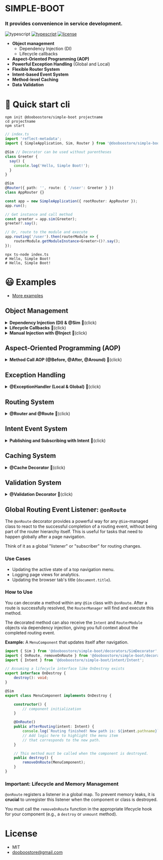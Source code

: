 # SIMPLE-BOOT

### It provides convenience in service development.
![typescript](https://img.shields.io/badge/-typescript-black?logo=typescript) [![typescript](https://img.shields.io/badge/-npm-black?logo=npm)](https://www.npmjs.com/package/simple-boot-core) [![license](https://img.shields.io/badge/license-MIT-green)](LICENSE.md)

- **Object management**
    - Dependency Injection (DI)
    - Lifecycle callbacks
- **Aspect-Oriented Programming (AOP)**
- **Powerful Exception Handling** (Global and Local)
- **Flexible Router System**
- **Intent-based Event System**
- **Method-level Caching**
- **Data Validation**

# 🚀 Quick start cli
```shell
npm init @dooboostore/simple-boot projectname
cd projectname
npm start
```

```typescript
// index.ts
import 'reflect-metadata';
import { SimpleApplication, Sim, Router } from '@dooboostore/simple-boot';

@Sim // Decorator can be used without parentheses
class Greeter {
  say() {
    console.log('Hello, Simple Boot!');
  }
}

@Sim
@Router({ path: '', route: { '/user': Greeter } })
class AppRouter {}

const app = new SimpleApplication({ rootRouter: AppRouter });
app.run();

// Get instance and call method
const greeter = app.sim(Greeter);
greeter?.say();

// Or, route to the module and execute
app.routing('/user').then(routerModule => {
    routerModule.getModuleInstance<Greeter>()?.say();
});
```

```shell
npx ts-node index.ts
# Hello, Simple Boot!
# Hello, Simple Boot!
```

# 😃 Examples

- [More examples](./examples)

## Object Management

<details>
  <summary><strong>Dependency Injection (DI) & @Sim</strong> 🔻(click)</summary>

`@Sim` is the core decorator that marks a class for management by the Simple Boot container. It can be used with or without parentheses (`@Sim` or `@Sim()`). It handles dependency injection automatically based on constructor parameter types.

```typescript
@Sim // Using without parentheses for default settings
class ProjectService {
  sum(x: number, y: number): number {
    return x + y;
  }
}

@Sim() // Using with parentheses is also valid
class User {
  constructor(private projectService: ProjectService) {}

  calculate() {
    const result = this.projectService.sum(5, 25);
    console.log(`Calculation result is: ${result}`);
  }
}

// somewhere in your app
const user = app.sim(User);
user?.calculate(); //-> Calculation result is: 30
```

### `SimConfig`

You can provide a configuration object to `@Sim` to customize its behavior.

```typescript
export enum Lifecycle {
  Singleton = 'Singleton', // (Default) Same instance every time.
  Transient = 'Transient'  // A new instance is created on each request.
}

export interface SimConfig {
  symbol?: Symbol | Symbol[]; // Register with a Symbol for lookup
  scheme?: string | string[]; // Register with a string scheme for lookup
  scope?: Lifecycle;        // Singleton or Transient
  autoCreate?: boolean;     // Create instance automatically on startup
  proxy?: Function | Function[]; // Apply proxy handlers
  type?: Function | Function[]; // Register under a different type (e.g., an interface)
  using?: Function | Function[]; // Explicitly declare dependencies
}

@Sim({ scope: Lifecycle.Transient, scheme: 'MyService' })
class MyTransientService {}
```

</details>

<details>
  <summary><strong>Lifecycle Callbacks</strong> 🔻(click)</summary>

Classes managed by `@Sim` can hook into lifecycle events.

- **`OnSimCreate`**: Called immediately after the instance is created.
- **`@PostConstruct`**: A decorator for a method that should be called after the instance is created. It's an alternative to `OnSimCreate`.
- **`OnSimCreateCompleted`**: Called after all proxy objects and AOP features have been applied to the instance. The original, proxied `this` is passed as an argument.
- **`OnRouting`**: Called when the router navigates to a component. It receives routing data as an argument.

```typescript
import { OnSimCreate, OnSimCreateCompleted, PostConstruct, Sim, OnRouting, RoutingDataSet } from '@dooboostore/simple-boot';

@Sim
class MyComponent implements OnSimCreate, OnSimCreateCompleted<MyComponent>, OnRouting {
  constructor() {
    console.log('1. Constructor called');
  }

  onSimCreate(): void {
    console.log('2. onSimCreate called');
  }

  @PostConstruct()
  initialize() {
      console.log('3. @PostConstruct method called');
  }

  onSimCreateProxyCompleted(proxyThis: MyComponent): void {
    console.log('4. onSimCreateProxyCompleted called');
    // proxyThis is the fully initialized, proxied instance
  }

  async onRouting(r: RoutingDataSet): Promise<void> {
    console.log('5. onRouting called', r);
  }
}
```

</details>

<details>
<summary><strong>Manual Injection with @Inject</strong> 🔻(click)</summary>

Use `@Inject` for more complex scenarios, like injecting a specific implementation for an interface or abstract class using a `scheme` or `symbol`.

```typescript
abstract class UserServiceBase {}

@Sim({ scheme: 'UserService' })
class UserServiceImpl extends UserServiceBase { /* ... */ }

@Sim
class UserController {
  constructor(
    @Inject({ scheme: 'UserService' }) private userService: UserServiceBase
  ) {}
}
```

</details>

## Aspect-Oriented Programming (AOP)

<details>
  <summary><strong>Method Call AOP (@Before, @After, @Around)</strong> 🔻(click)</summary>

Simple Boot provides decorators to intercept method calls.

- **`@Before`**: Runs before the target method.
- **`@After`**: Runs after the target method completes (regardless of success or failure).
- **`@Around`**: A powerful decorator that wraps the original method, allowing you to control the arguments before execution and the return value after.

```typescript
import { Sim, Before, After, Around, AroundForceReturn } from '@dooboostore/simple-boot';

const LoggingAround = () => Around({
    before: (obj, propertyKey, args) => {
        console.log(`[${propertyKey}] Before with args:`, args);
        // You can modify arguments here
        return args.map(arg => typeof arg === 'number' ? arg * 2 : arg);
    },
    after: (obj, propertyKey, args, beforeReturn) => {
        console.log(`[${propertyKey}] After with result:`, beforeReturn);
        // You can force a different return value
        if (beforeReturn > 10) {
            throw new AroundForceReturn("Value is too high!");
        }
        return beforeReturn;
    }
});

@Sim
class Calculator {
    @Before({ property: 'add' })
    logBefore() {
        console.log('Preparing to add...');
    }

    @After({ property: 'add' })
    logAfter() {
        console.log('Addition complete.');
    }

    @LoggingAround()
    add(a: number, b: number): number {
        console.log('Executing add method');
        return a + b;
    }
}

// Calling calculator.add(3, 4) would output:
// Preparing to add...
// [add] Before with args: [ 3, 4 ]
// Executing add method
// [add] After with result: 14
// Addition complete.
// The final return value would be "Value is too high!" because of AroundForceReturn.
```

</details>

## Exception Handling

<details>
  <summary><strong>@ExceptionHandler (Local & Global)</strong> 🔻(click)</summary>

Simple Boot provides a powerful exception handling mechanism using the `@ExceptionHandler` decorator, which can be used both locally within a class or globally in a dedicated `Advice` class.

### Local Exception Handler

```typescript
class MyError extends Error {}

@Sim
class UserService {
  @ExceptionHandler({ type: MyError })
  handleMyError(e: MyError) {
    console.error(`Caught a specific MyError: ${e.message}`);
  }

  @ExceptionHandler()
  handleAllOtherErrors(e: any) {
    console.error(`Caught a generic error:`, e);
  }

  doSomething() {
    throw new MyError('Something went wrong!');
  }
}
```

### Global Exception Advice

For cross-cutting concerns, you can define handlers in a global advice class.

```typescript
@Sim
class GlobalAdvice {
  @ExceptionHandler({ type: Error })
  handleAllErrors(e: Error) {
    console.log(`[Global Advice] An error occurred: ${e.message}`);
  }
}

// In your application setup
const option = new SimOption({ advice: [GlobalAdvice] });
const app = new SimpleApplication({ rootRouter: AppRouter }, option);
app.run();
```

</details>

## Routing System

<details>
  <summary><strong>@Router and @Route</strong> 🔻(click)</summary>

Simple Boot's routing system maps URL paths to specific classes (`@Sim` modules) or methods within a router class.

### Class-based Routing

Map a path directly to a class. Simple Boot will instantiate it when the route is matched.

```typescript
@Sim
class UserPage {
    // ... logic for the user page
}

@Sim
@Router({
  path: '/app',
  route: {
    '/users': UserPage
  }
})
class AppRouter {}

// Navigating to '/app/users' will activate the UserPage module.
```

### Method-based Routing

Use `@Route` on methods within a `@Router` class to handle specific paths.

```typescript
@Sim
@Router({ path: '/api' })
class ApiRouter {
  @Route({ path: '/health' })
  checkHealth() {
    console.log('API is healthy!');
    return { status: 'ok' };
  }

  @Route({ path: '/users/{id}' })
  getUser(routerModule: RouterModule) {
    const userId = routerModule.pathData?.id;
    console.log(`Fetching user with ID: ${userId}`);
    // ... fetch user logic
  }
}

// Navigating to '/api/health' calls the checkHealth method.
// Navigating to '/api/users/123' calls the getUser method.
```

</details>

## Intent Event System

<details>
  <summary><strong>Publishing and Subscribing with Intent</strong> 🔻(click)</summary>

Simple Boot includes a powerful event system based on `Intent` objects. This allows for decoupled communication between different parts of your application.

- **Publish**: Send an `Intent` to a specific `scheme` or `symbol`.
- **Subscribe**: A method in a `@Sim` module can receive the intent.

```typescript
// Publisher
app.publishIntent('MyService://updateUser', { name: 'Jane Doe' });

// Subscriber
@Sim({ scheme: 'MyService' })
class MyService {
  updateUser(intent: Intent) {
    console.log('Received data:', intent.data); //-> { name: 'Jane Doe' }
  }
}
```

</details>

## Caching System

<details>
  <summary><strong>@Cache Decorator</strong> 🔻(click)</summary>

Simple Boot provides a method-level caching mechanism via the `@Cache` decorator. It can cache the results of a method and automatically handle cache eviction.

### Basic Caching

Cache the result of a method. The cache key is automatically generated from the class and method name.

```typescript
@Sim
class DataService {
    @Cache
    fetchHeavyData() {
        // This expensive operation runs only once.
        console.log('Fetching data...');
        return { data: 'some-heavy-data' };
    }
}
```

### Caching with Dynamic Keys and TTL

```typescript
@Sim
class UserService {
    @Cache({ key: (id: string) => `user:${id}`, ms: 5000 }) // Dynamic key, 5-second TTL
    getUserById(id: string) {
        console.log(`Fetching user ${id} from DB...`);
        return { id, name: 'User ' + id };
    }

    @Cache({ deleteKey: (id: string) => `user:${id}` }) // Clears cache with the matching key
    updateUser(id: string, data: any) {
        console.log(`Updating user ${id}, cache will be cleared.`);
        // ... update logic
    }
}
```

### CacheManager

You can also interact with the cache programmatically by injecting the `CacheManager`.

```typescript
@Sim
class MyCacheController {
    constructor(private cacheManager: CacheManager) {}

    clearUserCache(id: string) {
        this.cacheManager.deleteCacheByKey(`user:${id}`);
    }
}
```

</details>

## Validation System

<details>
  <summary><strong>@Validation Decorator</strong> 🔻(click)</summary>

Simple Boot includes a validation system to ensure the integrity of class properties.

```typescript
import { Sim, Validation, NotEmpty, NotNull, Regexp, execValidationInValid, ValidException } from '@dooboostore/simple-boot';

@Sim
class UserProfile {
    @Validation(NotEmpty)
    @Validation(Regexp(/^[a-zA-Z]+$/))
    name: string = '';

    @Validation(NotNull)
    age: number | null = null;
}

const profile = new UserProfile();
profile.name = '123'; // Invalid name
profile.age = null; // Invalid age

const validationErrors = execValidationInValid(profile);

if (validationErrors.length > 0) {
    throw new ValidException(validationErrors);
}
//-> Throws ValidException with details about 'name' and 'age' fields.
```

</details>

## Global Routing Event Listener: `@onRoute`

The `@onRoute` decorator provides a powerful way for any `@Sim`-managed class to react to the successful completion of a routing event, without being part of the router hierarchy itself. This is useful for tasks that need to happen globally after a page navigation.

Think of it as a global "listener" or "subscriber" for routing changes.

### Use Cases
- Updating the active state of a top navigation menu.
- Logging page views for analytics.
- Updating the browser tab's title (`document.title`).

### How to Use
You can decorate a method within any `@Sim` class with `@onRoute`. After a route is successfully resolved, the `RouterManager` will find and execute this method.

The decorated method can also receive the `Intent` and `RouterModule` objects via dependency injection, giving you full context about the completed routing event.

**Example:** A `MenuComponent` that updates itself after navigation.

```typescript
import { Sim } from '@dooboostore/simple-boot/decorators/SimDecorator';
import { OnRoute, removeOnRoute } from '@dooboostore/simple-boot/decorators/route/OnRoute';
import { Intent } from '@dooboostore/simple-boot/intent/Intent';

// Assuming a lifecycle interface like OnDestroy exists
export interface OnDestroy {
    destroy(): void;
}

@Sim
export class MenuComponent implements OnDestroy {

    constructor() {
        // component initialization
    }

    @OnRoute()
    public afterRouting(intent: Intent) {
        console.log(`Routing finished! New path is: ${intent.pathname}`);
        // Add logic here to highlight the menu item
        // that corresponds to the new path.
    }

    // This method must be called when the component is destroyed.
    public destroy() {
        removeOnRoute(MenuComponent);
    }
}
```

### Important: Lifecycle and Memory Management

`@onRoute` registers a listener in a global map. To prevent memory leaks, it is **crucial** to unregister this listener when the component or class is destroyed.

You must call the `removeOnRoute` function in the appropriate lifecycle hook for your component (e.g., a `destroy` or `unmount` method).


# License

- MIT
- dooboostore@gmail.com